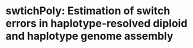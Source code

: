 # swtichPoly: Estimation of switch errors in haplotype-resolved diploid and haplotype genome assembly
